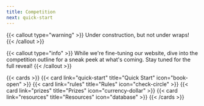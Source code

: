 ```yaml
---
title: Competition
next: quick-start
---
```


{{< callout type="warning" >}}
Under construction, but not under wraps!
{{< /callout >}}

{{< callout type="info" >}}
While we're fine-tuning our website, dive into the competition outline for a sneak peek at what's coming. Stay tuned for the full reveal!
{{< /callout >}}

{{< cards >}}
{{< card link="quick-start" title="Quick Start" icon="book-open" >}}
{{< card link="rules" title="Rules" icon="check-circle" >}}
{{< card link="prizes" title="Prizes" icon="currency-dollar" >}}
{{< card link="resources" title="Resources" icon="database" >}}
{{< /cards >}}
